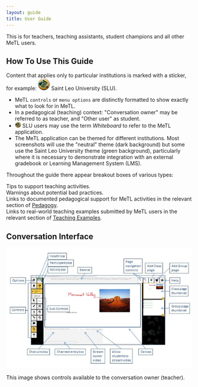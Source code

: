 ```yaml
---
layout: guide
title: User Guide
---
```


This is for teachers, teaching assistants, student champions and all other MeTL users.

## How To Use This Guide

Content that applies only to particular institutions is marked with a sticker, for example: 
![Saint Leo University](images/slu-32.png) Saint Leo University (SLU).

- MeTL <code>controls</code> or <code>menu options</code> are distinctly formatted to show exactly what to look for in MeTL.
- In a pedagogical (teaching) context: "Conversation owner" may be referred to as teacher, and "Other user" as student.
- ![Saint Leo University](images/slu-16.png) SLU users may use the term *Whiteboard* to refer to the MeTL application.
- The MeTL application can be themed for different institutions.  Most screenshots will use the "neutral" theme (dark background) but some use the Saint Leo University theme (green background), particularly where it is necessary to demonstrate integration with an external gradebook or Learning Management System (LMS).

Throughout the guide there appear breakout boxes of various types: 

<div class="tip">Tips to support teaching activities.</div>

<div class="warning">Warnings about potential bad practices.</div>

<div class="pedagogy">Links to documented pedagogical support for MeTL activities in the relevant section of <a href="academy-pedagogy.html">Pedagogy</a>.</div>

<div class="example">Links to real-world teaching examples submitted by MeTL users in the relevant section of <a href="academy-examples.html">Teaching Examples</a>.</div>

## Conversation Interface

![Conversation](images/guide-conversation.jpg)

This image shows controls available to the conversation owner (teacher).